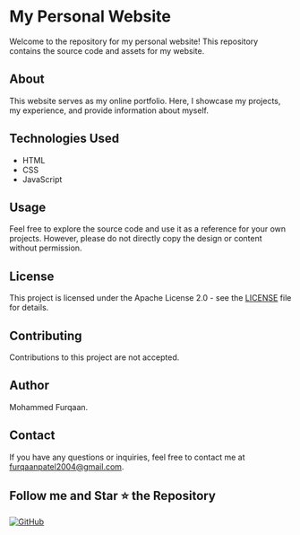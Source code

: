 # My Personal Website

Welcome to the repository for my personal website! This repository contains the source code and assets for my website.

## About

This website serves as my online portfolio. Here, I showcase my projects, my experience, and provide information about myself.

## Technologies Used

- HTML
- CSS
- JavaScript

## Usage

Feel free to explore the source code and use it as a reference for your own projects. However, please do not directly copy the design or content without permission.

## License

This project is licensed under the Apache License 2.0 - see the [LICENSE](LICENSE) file for details.

## Contributing

Contributions to this project are not accepted.

## Author

Mohammed Furqaan.

## Contact

If you have any questions or inquiries, feel free to contact me at [furqaanpatel2004@gmail.com](mailto:furqaanpatel2004@gmail.com).

## Follow me and Star ⭐ the Repository
[![GitHub](https://img.shields.io/badge/GitHub-mfurqaan31-black?&logo=github)](https://github.com/mfurqaan31)
